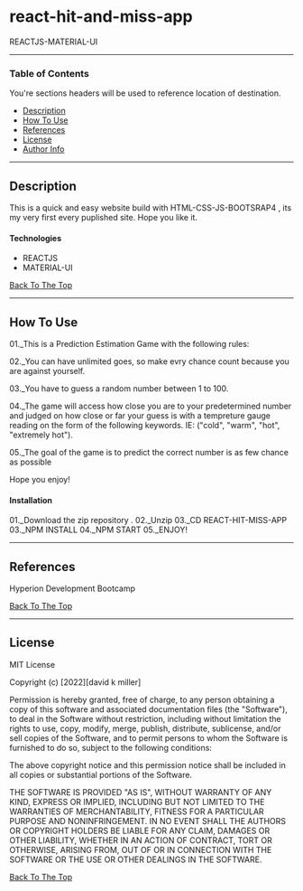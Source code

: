 # react-hit-and-miss-app

REACTJS-MATERIAL-UI

---

### Table of Contents

You're sections headers will be used to reference location of destination.

- [Description](#description)
- [How To Use](#how-to-use)
- [References](#references)
- [License](#license)
- [Author Info](#author-info)

---

## Description

This is a quick and easy website build with HTML-CSS-JS-BOOTSRAP4 , its my very first every puplished site. Hope you like it.

#### Technologies

- REACTJS
- MATERIAL-UI

[Back To The Top](#read-me-template)

---

## How To Use

01.\_This is a Prediction Estimation Game with the following rules:

02.\_You can have unlimited goes, so make evry chance count because you are against yourself.

03.\_You have to guess a random number between 1 to 100.

04.\_The game will access how close you are to your predetermined number and judged on how close or far your guess is with a 
      tempreture gauge reading on the form of the following keywords. 
      IE: ("cold", "warm", "hot", "extremely hot").

05.\_The goal of the game is to predict the correct number is as few
chance as possible

Hope you enjoy!

#### Installation

01.\_Download the zip repository .
02.\_Unzip
03.\_CD REACT-HIT-MISS-APP
03.\_NPM INSTALL
04.\_NPM START
05.\_ENJOY!

---

## References

Hyperion Development Bootcamp

[Back To The Top](#read-me-template)

---

## License

MIT License

Copyright (c) [2022][david k miller]

Permission is hereby granted, free of charge, to any person obtaining a copy
of this software and associated documentation files (the "Software"), to deal
in the Software without restriction, including without limitation the rights
to use, copy, modify, merge, publish, distribute, sublicense, and/or sell
copies of the Software, and to permit persons to whom the Software is
furnished to do so, subject to the following conditions:

The above copyright notice and this permission notice shall be included in all
copies or substantial portions of the Software.

THE SOFTWARE IS PROVIDED "AS IS", WITHOUT WARRANTY OF ANY KIND, EXPRESS OR
IMPLIED, INCLUDING BUT NOT LIMITED TO THE WARRANTIES OF MERCHANTABILITY,
FITNESS FOR A PARTICULAR PURPOSE AND NONINFRINGEMENT. IN NO EVENT SHALL THE
AUTHORS OR COPYRIGHT HOLDERS BE LIABLE FOR ANY CLAIM, DAMAGES OR OTHER
LIABILITY, WHETHER IN AN ACTION OF CONTRACT, TORT OR OTHERWISE, ARISING FROM,
OUT OF OR IN CONNECTION WITH THE SOFTWARE OR THE USE OR OTHER DEALINGS IN THE
SOFTWARE.

[Back To The Top](#read-me-template)
